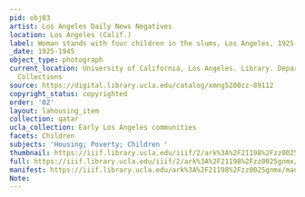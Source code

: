 ```yaml
---
pid: obj03
artist: Los Angeles Daily News Negatives
location: Los Angeles (Calif.)
label: Woman stands with four children in the slums, Los Angeles, 1925-1945
_date: 1925-1945
object_type: photograph
current_location: University of California, Los Angeles. Library. Department of Special
  Collections
source: https://digital.library.ucla.edu/catalog/xmng5200zz-89112
copyright_status: copyrighted
order: '02'
layout: lahousing_item
collection: qatar
ucla_collection: Early Los Angeles communities
facets: Children
subjects: 'Housing; Poverty; Children '
thumbnail: https://iiif.library.ucla.edu/iiif/2/ark%3A%2F21198%2Fzz0025gnmx/full/250,/0/default.jpg
full: https://iiif.library.ucla.edu/iiif/2/ark%3A%2F21198%2Fzz0025gnmx/full/full/0/default.jpg
manifest: https://iiif.library.ucla.edu/ark%3A%2F21198%2Fzz0025gnmx/manifest
Note: 
---
```

